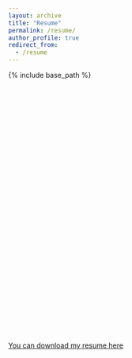 ```yaml
---
layout: archive
title: "Resume"
permalink: /resume/
author_profile: true
redirect_from:
  - /resume
---
```


{% include base_path %}






<div id="viewer" style="width: 100%; height: 500px;"></div>
<script type="text/javascript" src="https://cloudpdf.io/viewer.min.js"></script>
<script>
  const config = { 
    documentId: 'c724b57e-8e2b-49cd-bdca-34eb176c2709',
    darkMode: true, 
  };
  CloudPDF(config, document.getElementById('viewer')).then((instance) => {
    
  });
</script>


<!-- 
Go here to upload a new version of my CV:
https://www.embedpdf.com/org/7357/document/3436620a-4753-4b8f-bae8-dbea7d49bace/embed

-->

[You can download my resume here](http://manuelacollis.github.io/files/2024_09_CV_Manuela_R_Collis.pdf)